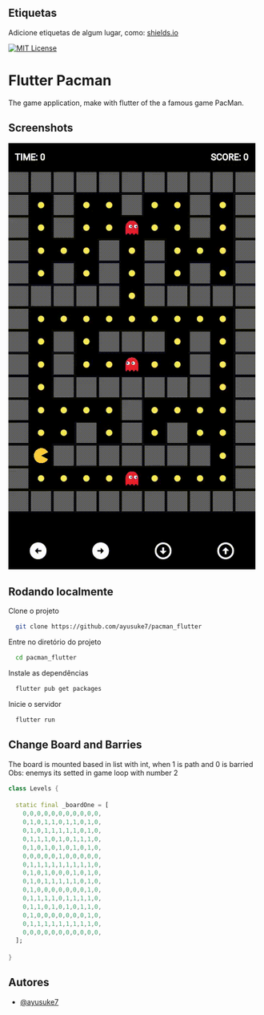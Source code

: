 ## Etiquetas

Adicione etiquetas de algum lugar, como: [shields.io](https://shields.io/)

[![MIT License](https://img.shields.io/badge/License-MIT-green.svg)](https://choosealicense.com/licenses/mit/)

# Flutter Pacman

The game application, make with flutter of the a famous game PacMan.

## Screenshots

![App Screenshot](./.github/screen1.gif)

## Rodando localmente

Clone o projeto

```bash
  git clone https://github.com/ayusuke7/pacman_flutter
```

Entre no diretório do projeto

```bash
  cd pacman_flutter
```

Instale as dependências

```bash
  flutter pub get packages
```

Inicie o servidor

```bash
  flutter run
```

## Change Board and Barries

The board is mounted based in list with int, when 1 is path and 0 is barried
Obs: enemys its setted in game loop with number 2

```dart
class Levels {

  static final _boardOne = [
    0,0,0,0,0,0,0,0,0,0,0,
    0,1,0,1,1,0,1,1,0,1,0,
    0,1,0,1,1,1,1,1,0,1,0,
    0,1,1,1,0,1,0,1,1,1,0,
    0,1,0,1,0,1,0,1,0,1,0,
    0,0,0,0,0,1,0,0,0,0,0,
    0,1,1,1,1,1,1,1,1,1,0,
    0,1,0,1,0,0,0,1,0,1,0,
    0,1,0,1,1,1,1,1,0,1,0,
    0,1,0,0,0,0,0,0,0,1,0,
    0,1,1,1,1,0,1,1,1,1,0,
    0,1,1,0,1,0,1,0,1,1,0,
    0,1,0,0,0,0,0,0,0,1,0,
    0,1,1,1,1,1,1,1,1,1,0,
    0,0,0,0,0,0,0,0,0,0,0,
  ];

}
```

## Autores

- [@ayusuke7](https://github.com/ayusuke7)
